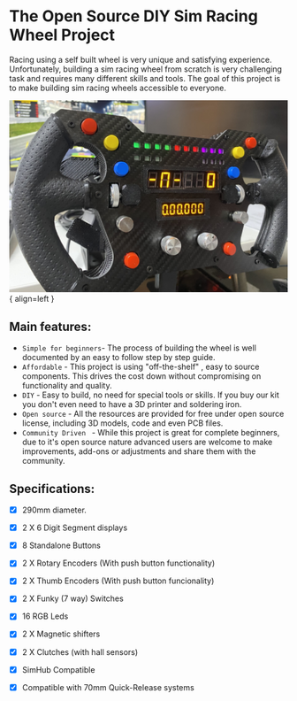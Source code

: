 # The Open Source DIY Sim Racing Wheel Project

Racing using a self built wheel is very unique and satisfying experience.
Unfortunately, building a sim racing wheel from scratch is very challenging task and requires many different skills and tools.
The goal of this project is to make building sim racing wheels accessible to everyone.

![Image title](img-wheel.jpg){ align=left }

## Main features:

* `Simple for beginners`- The process of  building the wheel is well documented by an easy to follow step by step guide.
* `Affordable` - This project is using "off-the-shelf" , easy to source components.
This drives the cost down without compromising on functionality and quality.
* `DIY` - Easy to build, no need for special tools or skills. If you buy our kit you don't even need to have a 3D printer and soldering iron.
* `Open source` - All the resources are provided for free under open source license, including 3D models, code and even PCB files.
* `Community Driven ` - While this project is great for complete beginners, due to it's open source nature advanced users are welcome to make improvements, add-ons or adjustments and share them with the community. 

## Specifications:

- [x] 290mm diameter.
- [x] 2 X 6 Digit Segment displays
- [x] 8 Standalone Buttons
- [x] 2 X Rotary Encoders (With push button functionality)
- [x] 2 X Thumb Encoders  (With push button funcionality)
- [x] 2 X Funky (7 way)  Switches
- [x] 16 RGB Leds
- [x] 2 X Magnetic shifters
- [x] 2 X Clutches (with hall sensors)
- [x] SimHub Compatible
- [x] Compatible with 70mm Quick-Release systems

